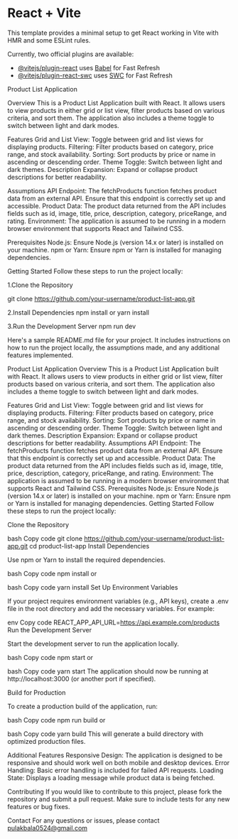 # React + Vite

This template provides a minimal setup to get React working in Vite with HMR and some ESLint rules.

Currently, two official plugins are available:

- [@vitejs/plugin-react](https://github.com/vitejs/vite-plugin-react/blob/main/packages/plugin-react/README.md) uses [Babel](https://babeljs.io/) for Fast Refresh
- [@vitejs/plugin-react-swc](https://github.com/vitejs/vite-plugin-react-swc) uses [SWC](https://swc.rs/) for Fast Refresh


Product List Application

Overview
This is a Product List Application built with React. It allows users to view products in either grid or list view, filter products based on various criteria, and sort them. The application also includes a theme toggle to switch between light and dark modes.

Features
Grid and List View: Toggle between grid and list views for displaying products.
Filtering: Filter products based on category, price range, and stock availability.
Sorting: Sort products by price or name in ascending or descending order.
Theme Toggle: Switch between light and dark themes.
Description Expansion: Expand or collapse product descriptions for better readability.


Assumptions
API Endpoint: The fetchProducts function fetches product data from an external API. Ensure that this endpoint is correctly set up and accessible.
Product Data: The product data returned from the API includes fields such as id, image, title, price, description, category, priceRange, and rating.
Environment: The application is assumed to be running in a modern browser environment that supports React and Tailwind CSS.

Prerequisites
Node.js: Ensure Node.js (version 14.x or later) is installed on your machine.
npm or Yarn: Ensure npm or Yarn is installed for managing dependencies.

Getting Started
Follow these steps to run the project locally:

1.Clone the Repository

git clone https://github.com/your-username/product-list-app.git

2.Install Dependencies
npm install 
or 
yarn install

3.Run the Development Server
npm run dev


Here's a sample README.md file for your project. It includes instructions on how to run the project locally, the assumptions made, and any additional features implemented.

Product List Application
Overview
This is a Product List Application built with React. It allows users to view products in either grid or list view, filter products based on various criteria, and sort them. The application also includes a theme toggle to switch between light and dark modes.

Features
Grid and List View: Toggle between grid and list views for displaying products.
Filtering: Filter products based on category, price range, and stock availability.
Sorting: Sort products by price or name in ascending or descending order.
Theme Toggle: Switch between light and dark themes.
Description Expansion: Expand or collapse product descriptions for better readability.
Assumptions
API Endpoint: The fetchProducts function fetches product data from an external API. Ensure that this endpoint is correctly set up and accessible.
Product Data: The product data returned from the API includes fields such as id, image, title, price, description, category, priceRange, and rating.
Environment: The application is assumed to be running in a modern browser environment that supports React and Tailwind CSS.
Prerequisites
Node.js: Ensure Node.js (version 14.x or later) is installed on your machine.
npm or Yarn: Ensure npm or Yarn is installed for managing dependencies.
Getting Started
Follow these steps to run the project locally:

Clone the Repository

bash
Copy code
git clone https://github.com/your-username/product-list-app.git
cd product-list-app
Install Dependencies

Use npm or Yarn to install the required dependencies.

bash
Copy code
npm install
or

bash
Copy code
yarn install
Set Up Environment Variables

If your project requires environment variables (e.g., API keys), create a .env file in the root directory and add the necessary variables. For example:

env
Copy code
REACT_APP_API_URL=https://api.example.com/products
Run the Development Server

Start the development server to run the application locally.

bash
Copy code
npm start
or

bash
Copy code
yarn start
The application should now be running at http://localhost:3000 (or another port if specified).

Build for Production

To create a production build of the application, run:

bash
Copy code
npm run build
or

bash
Copy code
yarn build
This will generate a build directory with optimized production files.

Additional Features
Responsive Design: The application is designed to be responsive and should work well on both mobile and desktop devices.
Error Handling: Basic error handling is included for failed API requests.
Loading State: Displays a loading message while product data is being fetched.

Contributing
If you would like to contribute to this project, please fork the repository and submit a pull request. Make sure to include tests for any new features or bug fixes.

Contact
For any questions or issues, please contact pulakbala0524@gmail.com